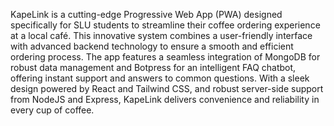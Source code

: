 KapeLink is a cutting-edge Progressive Web App (PWA) designed specifically for SLU students to streamline their coffee ordering experience at a local café. This innovative system combines a user-friendly interface with advanced backend technology to ensure a smooth and efficient ordering process. The app features a seamless integration of MongoDB for robust data management and Botpress for an intelligent FAQ chatbot, offering instant support and answers to common questions. With a sleek design powered by React and Tailwind CSS, and robust server-side support from NodeJS and Express, KapeLink delivers convenience and reliability in every cup of coffee.
